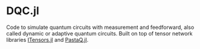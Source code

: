 # DQC.jl

Code to simulate quantum circuits with measurement and feedforward, also called dynamic or adaptive quantum circuits. Built on top of tensor network libraries [ITensors.jl](https://itensor.github.io/ITensors.jl/stable/index.html) and [PastaQ.jl](https://gtorlai.github.io/PastaQ.jl/dev/).
